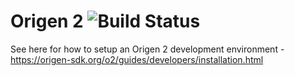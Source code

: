 

# Origen 2 ![Build Status](https://github.com/Origen-SDK/o2/workflows/Regression%20Tests/badge.svg)

See here for how to setup an Origen 2 development environment - https://origen-sdk.org/o2/guides/developers/installation.html

